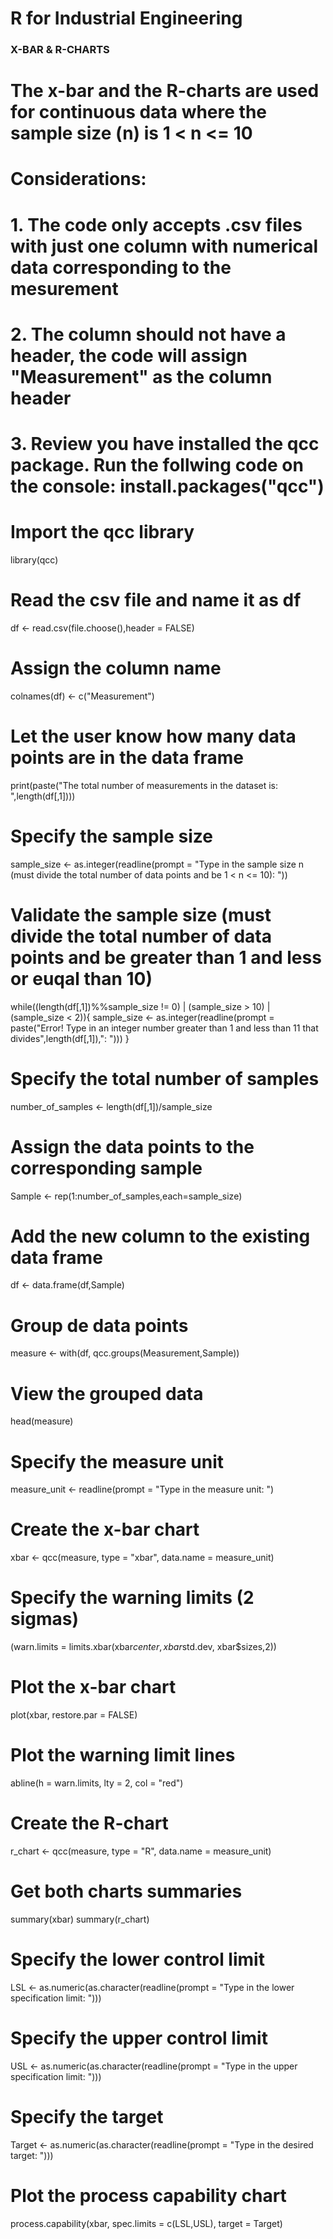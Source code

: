 # R for Industrial Engineering

### X-BAR & R-CHARTS ###

# The x-bar and the R-charts are used for continuous data where the sample size (n) is 1 < n <= 10

# Considerations:

# 1. The code only accepts .csv files with just one column with numerical data corresponding to the mesurement
# 2. The column should not have a header, the code will assign "Measurement" as the column header
# 3. Review you have installed the qcc package. Run the follwing code on the console: install.packages("qcc")

# Import the qcc library
library(qcc)

# Read the csv file and name it as df
df <- read.csv(file.choose(),header = FALSE)

# Assign the column name
colnames(df) <- c("Measurement")

# Let the user know how many data points are in the data frame
print(paste("The total number of measurements in the dataset is: ",length(df[,1])))

# Specify the sample size
sample_size <- as.integer(readline(prompt = "Type in the sample size n (must divide the total number of data points and be 1 < n <= 10): "))

# Validate the sample size (must divide the total number of data points and be greater than 1 and less or euqal than 10)
while((length(df[,1])%%sample_size != 0) | (sample_size > 10) | (sample_size < 2)){
  sample_size <- as.integer(readline(prompt = paste("Error! Type in an integer number greater than 1 and less than 11 that divides",length(df[,1]),": ")))
}

# Specify the total number of samples
number_of_samples <- length(df[,1])/sample_size

# Assign the data points to the corresponding sample
Sample <- rep(1:number_of_samples,each=sample_size)

# Add the new column to the existing data frame
df <- data.frame(df,Sample)

# Group de data points
measure <- with(df, qcc.groups(Measurement,Sample))

# View the grouped data
head(measure)

# Specify the measure unit
measure_unit <- readline(prompt = "Type in the measure unit: ")  

# Create the x-bar chart
xbar <- qcc(measure, type = "xbar", data.name = measure_unit)

# Specify the warning limits (2 sigmas)
(warn.limits = limits.xbar(xbar$center, xbar$std.dev, xbar$sizes,2))

# Plot the x-bar chart
plot(xbar, restore.par = FALSE)

# Plot the warning limit lines
abline(h = warn.limits, lty = 2, col = "red")

# Create the R-chart
r_chart <- qcc(measure, type = "R", data.name = measure_unit)

# Get both charts summaries
summary(xbar)
summary(r_chart)

# Specify the lower control limit
LSL <- as.numeric(as.character(readline(prompt = "Type in the lower specification limit: ")))

# Specify the upper control limit
USL <- as.numeric(as.character(readline(prompt = "Type in the upper specification limit: ")))

# Specify the target
Target <- as.numeric(as.character(readline(prompt = "Type in the desired target: ")))

# Plot the process capability chart
process.capability(xbar, spec.limits = c(LSL,USL), target = Target)

